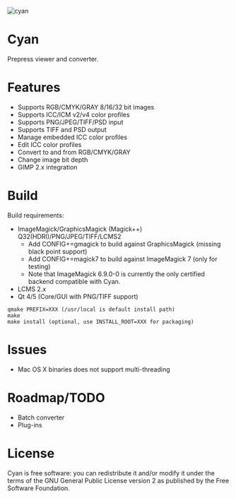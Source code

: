 ![cyan](https://github.com/olear/cyan/raw/master/res/cyan-header.png)
# Cyan
Prepress viewer and converter.

# Features

* Supports RGB/CMYK/GRAY 8/16/32 bit images
* Supports ICC/ICM v2/v4 color profiles
* Supports PNG/JPEG/TIFF/PSD input
* Supports TIFF and PSD output
* Manage embedded ICC color profiles
* Edit ICC color profiles
* Convert to and from RGB/CMYK/GRAY
* Change image bit depth
* GIMP 2.x integration

# Build

Build requirements:
* ImageMagick/GraphicsMagick (Magick++) Q32(HDRI)/PNG/JPEG/TIFF/LCMS2
  * Add CONFIG+=gmagick to build against GraphicsMagick (missing black point support)
  * Add CONFIG+=magick7 to build against ImageMagick 7 (only for testing)
  * Note that ImageMagick 6.9.0-0 is currently the only certified backend compatible with Cyan.
* LCMS 2.x
* Qt 4/5 (Core/GUI with PNG/TIFF support)

```
qmake PREFIX=XXX (/usr/local is default install path)
make
make install (optional, use INSTALL_ROOT=XXX for packaging)
```

# Issues

 * Mac OS X binaries does not support multi-threading

# Roadmap/TODO

 * Batch converter
 * Plug-ins

# License
Cyan is free software: you can redistribute it and/or modify it under the terms of the GNU General Public License version 2 as published by the Free Software Foundation.

